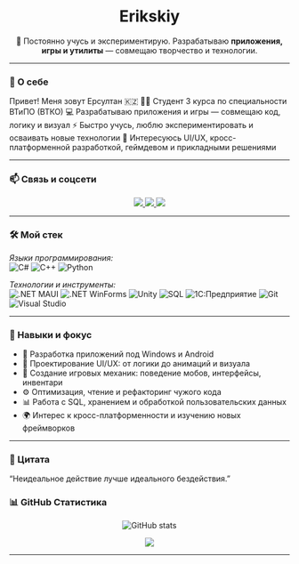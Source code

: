 <h1 align="center">Erikskiy</h1>

<p align="center">
  🧠 Постоянно учусь и экспериментирую.  
  Разрабатываю <strong>приложения, игры и утилиты</strong> — совмещаю творчество и технологии.
</p>

---

### 👋 О себе

Привет! Меня зовут Ерсултан 🇰🇿
🧑‍🎓 Студент 3 курса по специальности ВТиПО (ВТКО)
💻 Разрабатываю приложения и игры — совмещаю код, логику и визуал
⚡ Быстро учусь, люблю экспериментировать и осваивать новые технологии
🎯 Интересуюсь UI/UX, кросс-платформенной разработкой, геймдевом и прикладными решениями

---

### 📫 Связь и соцсети

<p align="center">
  <a href="https://github.com/Erikskiy">
    <img src="https://img.shields.io/badge/GitHub-181717?style=for-the-badge&logo=github&logoColor=white" />
  </a>
  <a href="https://www.instagram.com/erikskiy">
    <img src="https://img.shields.io/badge/Instagram-E4405F?style=for-the-badge&logo=instagram&logoColor=white" />
  </a>
  <a href="https://vk.com/erikskiy">
    <img src="https://img.shields.io/badge/VK-4680C2?style=for-the-badge&logo=vk&logoColor=white" />
  </a>
</p>

---

### 🛠 Мой стек

*Языки программирования:*  
![C#](https://img.shields.io/badge/C%23-239120?style=for-the-badge&logo=c-sharp&logoColor=white)
![C++](https://img.shields.io/badge/C++-00599C?style=for-the-badge&logo=c%2B%2B&logoColor=white)
![Python](https://img.shields.io/badge/Python-3776AB?style=for-the-badge&logo=python&logoColor=white)

*Технологии и инструменты:*  
![.NET MAUI](https://img.shields.io/badge/.NET_MAUI-512BD4?style=for-the-badge&logoColor=white)
![.NET WinForms](https://img.shields.io/badge/.NET%20WinForms-512BD4?style=for-the-badge&logo=windows&logoColor=white)
![Unity](https://img.shields.io/badge/Unity-100000?style=for-the-badge&logo=unity&logoColor=white)
![SQL](https://img.shields.io/badge/SQL-003B57?style=for-the-badge&logo=sqlite&logoColor=white)
![1С:Предприятие](https://img.shields.io/badge/1С–Предприятие-FFD700?style=for-the-badge&logoColor=black)
![Git](https://img.shields.io/badge/Git-F05032?style=for-the-badge&logo=git&logoColor=white)
![Visual Studio](https://img.shields.io/badge/Visual%20Studio-5C2D91?style=for-the-badge&logo=visualstudio&logoColor=white)

---

### 🎯 Навыки и фокус

- 🚀 Разработка приложений под Windows и Android
- 🎨 Проектирование UI/UX: от логики до анимаций и визуала
- 🧠 Создание игровых механик: поведение мобов, интерфейсы, инвентари
- ⚙ Оптимизация, чтение и рефакторинг чужого кода
- 📊 Работа с SQL, хранением и обработкой пользовательских данных
- 🌍 Интерес к кросс-платформенности и изучению новых фреймворков

---

### 💬 Цитата

“Неидеальное действие лучше идеального бездействия.”

### 📊 GitHub Статистика

<p align="center">
  <img src="https://github-readme-stats.vercel.app/api?username=Erikskiy&show_icons=true&theme=tokyonight" alt="GitHub stats" />
</p>

<p align="center">
  <img src="https://github-readme-stats.vercel.app/api/top-langs/?username=Erikskiy&layout=compact&theme=tokyonight" />
</p>

---

